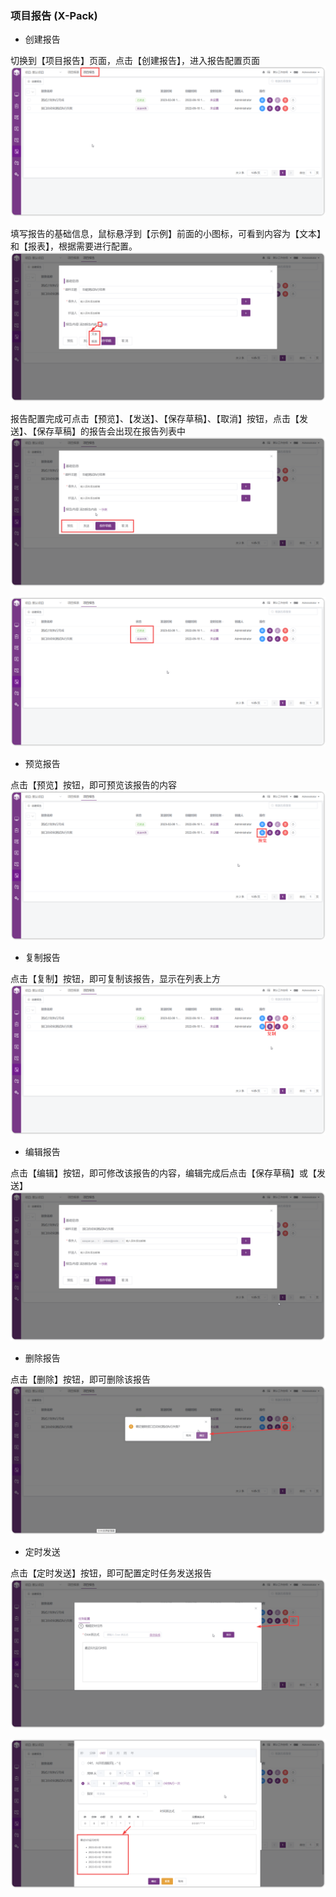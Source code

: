 ### 项目报告 (X-Pack)

- 创建报告

切换到【项目报告】页面，点击【创建报告】，进入报告配置页面
![!创建报告](../../img/report_statistics/创建报告_1.png)

填写报告的基础信息，鼠标悬浮到【示例】前面的小图标，可看到内容为【文本】和【报表】，根据需要进行配置。
![!创建报告](../../img/report_statistics/创建报告_2.png)

报告配置完成可点击【预览】、【发送】、【保存草稿】、【取消】按钮，点击【发送】、【保存草稿】的报告会出现在报告列表中
![!创建报告](../../img/report_statistics/创建报告_3.png)

![!创建报告](../../img/report_statistics/创建报告_4.png)

- 预览报告

点击【预览】按钮，即可预览该报告的内容
![!预览报告](../../img/report_statistics/预览.png)

- 复制报告

点击【复制】按钮，即可复制该报告，显示在列表上方
![!复制报告](../../img/report_statistics/复制.png)

- 编辑报告

点击【编辑】按钮，即可修改该报告的内容，编辑完成后点击【保存草稿】或【发送】
![!编辑报告](../../img/report_statistics/编辑报告.png)

- 删除报告

点击【删除】按钮，即可删除该报告
![!删除报告](../../img/report_statistics/测试报告_删除.png)

- 定时发送

点击【定时发送】按钮，即可配置定时任务发送报告
![!定时发送报告](../../img/report_statistics/定时任务.png)

![!定时发送报告](../../img/report_statistics/定时任务配置.png)